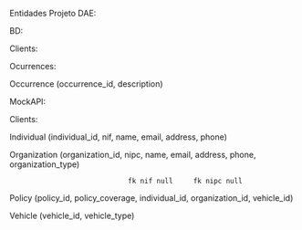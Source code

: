 Entidades Projeto DAE:

BD:

Clients:

Ocurrences:

Occurrence (occurrence_id, description)

MockAPI:
	
Clients:

Individual (individual_id, nif, name, email, address, phone)

Organization (organization_id, nipc, name, email, address, phone, organization_type)

	                             fk nif null     fk nipc null
Policy (policy_id, policy_coverage, individual_id, organization_id, vehicle_id)

Vehicle (vehicle_id, vehicle_type)
